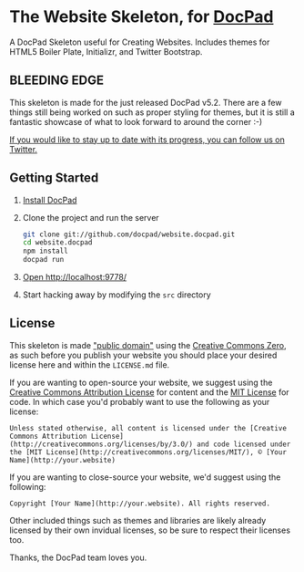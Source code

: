 # The Website Skeleton, for [DocPad](https://github.com/bevry/docpad)

A DocPad Skeleton useful for Creating Websites. Includes themes for HTML5 Boiler Plate, Initializr, and Twitter Bootstrap.


## BLEEDING EDGE

This skeleton is made for the just released DocPad v5.2. There are a few things still being worked on such as proper styling for themes, but it is still a fantastic showcase of what to look forward to around the corner :-)

[If you would like to stay up to date with its progress, you can follow us on Twitter.](https://twitter.com/docpad)


## Getting Started

1. [Install DocPad](https://github.com/bevry/docpad)

1. Clone the project and run the server

	``` bash
	git clone git://github.com/docpad/website.docpad.git
	cd website.docpad
	npm install
	docpad run
	```

1. [Open http://localhost:9778/](http://localhost:9778/)

1. Start hacking away by modifying the `src` directory


## License

This skeleton is made ["public domain"](http://en.wikipedia.org/wiki/Public_domain) using the [Creative Commons Zero](http://creativecommons.org/publicdomain/zero/1.0/), as such before you publish your website you should place your desired license here and within the `LICENSE.md` file.

If you are wanting to open-source your website, we suggest using the [Creative Commons Attribution License](http://creativecommons.org/licenses/by/3.0/) for content and the [MIT License](http://creativecommons.org/licenses/MIT/) for code. In which case you'd probably want to use the following as your license:

	Unless stated otherwise, all content is licensed under the [Creative Commons Attribution License](http://creativecommons.org/licenses/by/3.0/) and code licensed under the [MIT License](http://creativecommons.org/licenses/MIT/), © [Your Name](http://your.website)

If you are wanting to close-source your website, we'd suggest using the following:

	Copyright [Your Name](http://your.website). All rights reserved.

Other included things such as themes and libraries are likely already licensed by their own invidual licenses, so be sure to respect their licenses too.

Thanks, the DocPad team loves you.